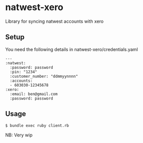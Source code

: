 natwest-xero
============

Library for syncing natwest accounts with xero

Setup
-----

You need the following details in natwest-xero/credentials.yaml

    --- 
    :natwest: 
      :password: password
      :pin: "1234"
      :customer_number: "ddmmyynnnn"
      :accounts: 
      - 603030-12345678
    :xero:
      :email: ben@gmail.com
      :password: password

Usage
-----

    $ bundle exec ruby client.rb

NB: Very wip